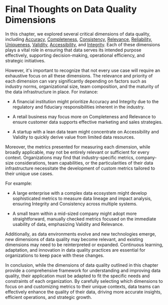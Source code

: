 # Final Thoughts on Data Quality Dimensions

In this chapter, we explored several critical dimensions of data quality, including [Accuracy](./accuracy_dimension.md), [Completeness](./completeness_dimension.md), [Consistency](./consistency_dimension.md), [Relevance](./relevance_dimension.md), [Reliability](./reliability_dimension.md), [Uniqueness](./uniqueness_dimension.md), [Validity](./validity_dimension.md), [Accessibility](./accessibility_dimension.md), and [Integrity](./integrity_dimension.md). Each of these dimensions plays a vital role in ensuring that data serves its intended purpose effectively, supporting decision-making, operational efficiency, and strategic initiatives.

However, it's important to recognize that not every use case will require an exhaustive focus on all these dimensions. The relevance and priority of each dimension can vary significantly depending on factors such as industry norms, organizational size, team composition, and the maturity of the data infrastructure in place. For instance:

* A financial institution might prioritize Accuracy and Integrity due to the regulatory and fiduciary responsibilities inherent in the industry.

* A retail business may focus more on Completeness and Relevance to ensure customer data supports effective marketing and sales strategies.

* A startup with a lean data team might concentrate on Accessibility and Validity to quickly derive value from limited data resources.

Moreover, the metrics presented for measuring each dimension, while broadly applicable, may not be entirely relevant or sufficient for every context. Organizations may find that industry-specific metrics, company-size considerations, team capabilities, or the particularities of their data infrastructure necessitate the development of custom metrics tailored to their unique use cases.

For example:

* A large enterprise with a complex data ecosystem might develop sophisticated metrics to measure data lineage and impact analysis, ensuring Integrity and Consistency across multiple systems.

* A small team within a mid-sized company might adopt more straightforward, manually checked metrics focused on the immediate usability of data, emphasizing Validity and Relevance.

Additionally, as data environments evolve and new technologies emerge, new dimensions of data quality may become relevant, and existing dimensions may need to be reinterpreted or expanded. Continuous learning, adaptation, and innovation in data quality practices are essential for organizations to keep pace with these changes.

In conclusion, while the dimensions of data quality outlined in this chapter provide a comprehensive framework for understanding and improving data quality, their application must be adapted to fit the specific needs and constraints of each organization. By carefully selecting which dimensions to focus on and customizing metrics to their unique contexts, data teams can effectively enhance the quality of their data, driving more accurate insights, efficient operations, and strategic growth.
